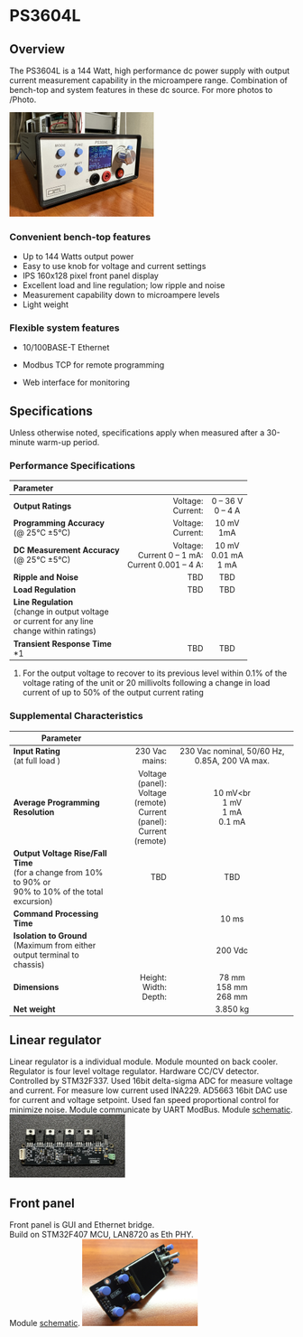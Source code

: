 # PS3604L

## Overview

The PS3604L is a 144 Watt, high performance dc power supply with output current measurement capability in the microampere range.
Combination of bench-top and system features in these dc source.
For more photos to /Photo.

<img src="Photo/face.jpg" style="zoom:25%;" />

### Convenient bench-top features

- Up to 144 Watts output power
- Easy to use knob for voltage and current settings
- IPS 160x128 pixel front panel display
- Excellent load and line regulation; low ripple and noise
- Measurement capability down to microampere levels
- Light weight

### Flexible system features

- 10/100BASE-T Ethernet

- Modbus TCP for remote programming

- Web interface for monitoring


## Specifications

Unless otherwise noted, specifications apply when measured after a 30-minute warm-up period.

### Performance Specifications

| Parameter                                                    |                                                           |                              |
| :----------------------------------------------------------- | --------------------------------------------------------: | :--------------------------: |
| **Output Ratings**                                           |                                    Voltage:<br />Current: |    0 – 36 V<br />0 – 4 A     |
| **Programming Accuracy**<br/>(@ 25°C ±5°C)                   |                                    Voltage:<br />Current: |        10 mV<br />1mA        |
| **DC Measurement Accuracy**<br />(@ 25°C ±5°C)               | Voltage:<br />Current 0 – 1 mA:<br />Current 0.001 – 4 A: | 10 mV<br />0.01 mA<br />1 mA |
| **Ripple and Noise**                                         |                                                       TBD |             TBD              |
| **Load Regulation**                                          |                                                       TBD |             TBD              |
| **Line Regulation**<br/>(change in output voltage<br/>or current for any line<br/>change within ratings) |                                                           |                              |
| **Transient Response Time**<br />*1                          |                                                       TBD |             TBD              |

1. For the output voltage to recover to its previous level within 0.1% of the voltage rating of the unit or 20 millivolts following a
   change in load current of up to 50% of the output current rating

### Supplemental Characteristics

| Parameter                                                    |                                                              |                                               |
| ------------------------------------------------------------ | -----------------------------------------------------------: | :-------------------------------------------: |
| **Input Rating**<br/>(at full load )                         |                                               230 Vac mains: | 230 Vac nominal, 50/60 Hz, 0.85A, 200 VA max. |
| **Average Programming<br/>Resolution**                       | Voltage (panel):<br />Voltage (remote)<br />Current (panel):<br />Current (remote) |   10 mV<br<br />1 mV<br />1 mA<br />0.1 mA    |
| **Output Voltage Rise/Fall Time**<br/>(for a change from 10% to 90% or<br/>90% to 10% of the total excursion) |                                                          TBD |                      TBD                      |
| **Command Processing Time**                                  |                                                              |                     10 ms                     |
| **Isolation to Ground**<br/>(Maximum from either<br/>output terminal to chassis) |                                                              |                    200 Vdc                    |
| **Dimensions**                                               |                              Height:<br />Width:<br />Depth: |         78 mm<br />158 mm<br />268 mm         |
| **Net weight**                                               |                                                              |                   3.850 kg                    |

## Linear regulator

Linear regulator is a individual module. Module mounted on back cooler.
Regulator is four level voltage regulator. Hardware CC/CV detector.
Controlled by STM32F337. Used 16bit delta-sigma ADC for measure voltage and current.
For measure low current used INA229.
AD5663 16bit DAC use for current and voltage setpoint.
Used fan speed proportional control for minimize noise.
Module communicate by UART ModBus.
Module [schematic](PCB/PS3604LR/Project%20Outputs%20for%20PS3604LR/PS3604LR.pdf).
<img src="Photo/regulator_top.jpg" style="zoom:20%;" />

## Front panel

Front panel is GUI and Ethernet bridge.  
Build on STM32F407 MCU, LAN8720 as Eth PHY.  
Module [schematic](PCB/PS3604LF/Project%20Outputs%20for%20PS3604LF/PS3604LF.PDF).
<img src="Photo/IMG_4574.JPG" style="zoom:20%;" />

